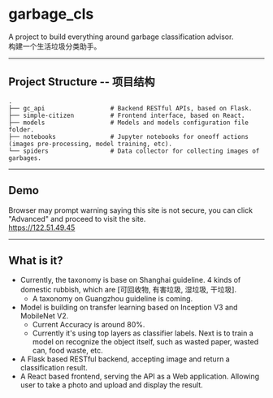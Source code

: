 # garbage_cls
A project to build everything around garbage classification advisor.  
构建一个生活垃圾分类助手。

---
## Project Structure -- 项目结构 
    .
    ├── gc_api                  # Backend RESTful APIs, based on Flask.
    ├── simple-citizen          # Frontend interface, based on React.
    ├── models                  # Models and models configuration file folder.
    ├── notebooks               # Jupyter notebooks for oneoff actions (images pre-processing, model training, etc).
    └── spiders                 # Data collector for collecting images of garbages.

---
## Demo
Browser may prompt warning saying this site is not secure, you can click "Advanced" and proceed to visit the site.    
https://122.51.49.45


---
## What is it?
- Currently, the taxonomy is base on Shanghai guideline. 4 kinds of domestic rubbish, which are [可回收物, 有害垃圾, 湿垃圾, 干垃圾]. 
    - A taxonomy on Guangzhou guideline is coming.
- Model is building on transfer learning based on Inception V3 and MobileNet V2.
    - Current Accuracy is around 80%. 
    - Currently it's using top layers as classifier labels. Next is to train a model on recognize the object itself, such as wasted paper, wasted can, food waste, etc.
- A Flask based RESTful backend, accepting image and return a classification result.
- A React based frontend, serving the API as a Web application. Allowing user to take a photo and upload and display the result.
